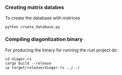 ### Creating matrix databes

To create the database with matrices 

```console
python create_database.py
```

### Compiling diagonlization binary

For producing the binary for running the rust project do

```console
cd diager-rs
cargo build --release
cp target/release/diager-rs ../../
```
